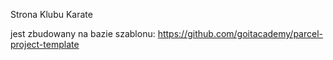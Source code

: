 Strona Klubu Karate 


jest zbudowany na bazie szablonu:  https://github.com/goitacademy/parcel-project-template
